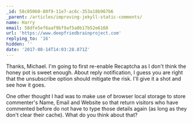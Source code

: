 ```yaml
---
_id: 58c05060-80f9-11e7-ac6c-353a18b967b6
_parent: /articles/improving-jekyll-static-comments/
name: Harry
email: 58dfe5ef6aaf9bf9af5a0b17b52e6168
url: 'https://www.deepfriedbrainproject.com'
replying_to: '16'
hidden: ''
date: '2017-08-14T14:03:28.871Z'
---
```


Thanks, Michael. I'm going to first re-enable Recaptcha as I don't think the
honey pot is sweet enough. About reply notification, I guess you are right that
the unsubscribe option should mitigate the risk. I'll give it a shot and see how
it goes.

One other thought I had was to make use of browser local storage to store
commenter's Name, Email and Website so that return visitors who have commented
before do not have to type those details again (as long as they don't clear
their cache). What do you think about that?
